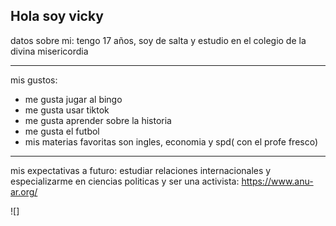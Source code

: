 ## Hola soy vicky 

datos sobre mi: tengo 17 años, soy de salta y estudio en el colegio de la divina misericordia

---

mis gustos:
- me gusta jugar al bingo
- me gusta usar tiktok
- me gusta aprender sobre la historia
- me gusta el futbol
- mis materias favoritas son ingles, economia y spd( con el profe fresco)

---

mis expectativas a futuro:
estudiar relaciones internacionales y especializarme en ciencias politicas y ser una activista: https://www.anu-ar.org/

![]






